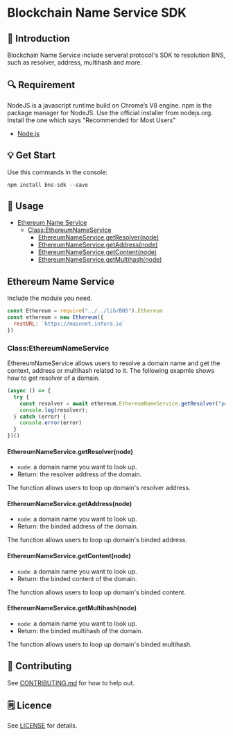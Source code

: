 # Blockchain Name Service SDK

## 📖 Introduction
Blockchain Name Service include serveral protocol's SDK to resolution BNS, such as resolver, address, multihash and more.

## 🔍 Requirement
NodeJS is a javascript runtime build on Chrome’s V8 engine. npm is the package manager for NodeJS.
Use the official installer from nodejs.org. Install the one which says "Recommended for Most Users"
- [Node.js](https://nodejs.org/en/)

## 💡 Get Start

Use this commands in the console:
```
npm install bns-sdk --save
```

## 📝 Usage
- [Ethereum Name Service](#Ethereum-Name-Service)
  * [Class:EthereumNameService](#Class:EthereumNameService)
    * [EthereumNameService.getResolver(node)](#EthereumNameService.getResolver(node))
    * [EthereumNameService.getAddress(node)](#EthereumNameService.getAddress(node))
    * [EthereumNameService.getContent(node)](#EthereumNameService.getContent(node))
    * [EthereumNameService.getMultihash(node)](#EthereumNameService.getMultihash(node))
    

##  Ethereum Name Service
Include the module you need.
```javascript
const Ethereum = require("../../lib/BNS").Ethereum
const ethereum = new Ethereum({
  restURL: `https://mainnet.infura.io`
})
```

### Class:EthereumNameService
EthereumNameService allows users to resolve a domain name and get the context, address or multihash related to it.
The following exapmle shows how to get resolver of a domain.
```javascript
(async () => {
  try {
    const resolver = await ethereum.EthereumNameService.getResolver("portalnetwork.eth")
    console.log(resolver);
  } catch (error) {
    console.error(error)
  }
})()
```

#### EthereumNameService.getResolver(node)
- `node`: a domain name you want to look up.
- Return: the resolver address of the domain.

The function allows users to loop up domain's resolver address.

#### EthereumNameService.getAddress(node)
- `node`: a domain name you want to look up.
- Return: the binded address of the domain.

The function allows users to loop up domain's binded address.

#### EthereumNameService.getContent(node)
- `node`: a domain name you want to look up.
- Return: the binded content of the domain.

The function allows users to loop up domain's binded content.

#### EthereumNameService.getMultihash(node)
- `node`: a domain name you want to look up.
- Return: the binded multihash of the domain.

The function allows users to loop up domain's binded multihash.


## 📣 Contributing
See [CONTRIBUTING.md](./CONTRIBUTING.md) for how to help out.

## 🗒 Licence
See [LICENSE](./LICENSE) for details.

